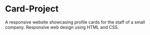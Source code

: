 # Card-Project
A responsive website showcasing profile cards for the staff of a small company. Responsive web design using HTML and CSS.
